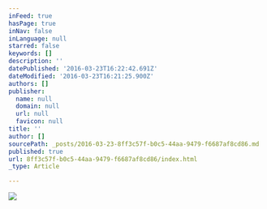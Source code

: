 ```yaml
---
inFeed: true
hasPage: true
inNav: false
inLanguage: null
starred: false
keywords: []
description: ''
datePublished: '2016-03-23T16:22:42.691Z'
dateModified: '2016-03-23T16:21:25.900Z'
authors: []
publisher:
  name: null
  domain: null
  url: null
  favicon: null
title: ''
author: []
sourcePath: _posts/2016-03-23-8ff3c57f-b0c5-44aa-9479-f6687af8cd86.md
published: true
url: 8ff3c57f-b0c5-44aa-9479-f6687af8cd86/index.html
_type: Article

---
```

![](https://the-grid-user-content.s3-us-west-2.amazonaws.com/3510d379-6180-4121-8b3e-22ea23d605e6.jpg)